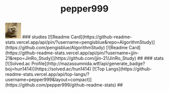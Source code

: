 # <p align = "center">pepper999</p>
<img src="https://github.com/pepper999/pepper999/blob/master/image/%ED%9B%84%EC%B6%94.jpg" width="50" height="50"/>
### studies
[![Readme Card](https://github-readme-stats.vercel.app/api/pin/?username=pengisblue&repo=AlgorithmStudy)](https://github.com/pengisblue/AlgorithmStudy) [![Readme Card](https://github-readme-stats.vercel.app/api/pin/?username=jjin-21&repo=JinRo_Study)](https://github.com/jjin-21/JinRo_Study)
##
### stats
[![Solved.ac Profile](http://mazassumnida.wtf/api/generate_badge?boj=hun1414)](https://solved.ac/hun1414) [![Top Langs](https://github-readme-stats.vercel.app/api/top-langs/?username=pepper999&layout=compact)](https://github.com/pepper999/github-readme-stats)
##
